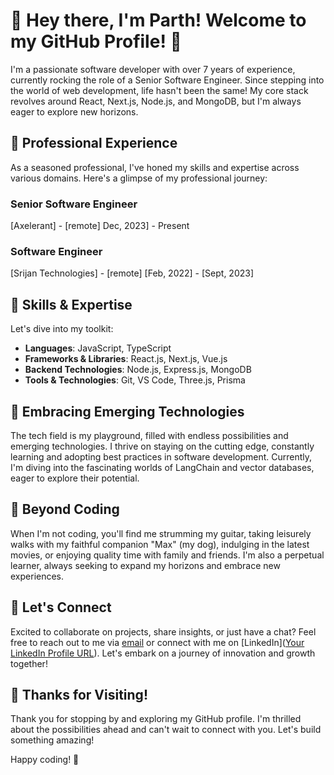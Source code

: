 # 👋 Hey there, I'm Parth! Welcome to my GitHub Profile! 🚀

I'm a passionate software developer with over 7 years of experience, currently rocking the role of a Senior Software Engineer. Since stepping into the world of web development, life hasn't been the same! My core stack revolves around React, Next.js, Node.js, and MongoDB, but I'm always eager to explore new horizons.

## 💼 Professional Experience

As a seasoned professional, I've honed my skills and expertise across various domains. Here's a glimpse of my professional journey:

### Senior Software Engineer
[Axelerant] - [remote]
Dec, 2023] - Present

### Software Engineer
[Srijan Technologies] - [remote]
[Feb, 2022] - [Sept, 2023]


## 🔧 Skills & Expertise

Let's dive into my toolkit:

- **Languages**: JavaScript, TypeScript
- **Frameworks & Libraries**: React.js, Next.js, Vue.js
- **Backend Technologies**: Node.js, Express.js, MongoDB
- **Tools & Technologies**: Git, VS Code, Three.js, Prisma

## 🚀 Embracing Emerging Technologies

The tech field is my playground, filled with endless possibilities and emerging technologies. I thrive on staying on the cutting edge, constantly learning and adopting best practices in software development. Currently, I'm diving into the fascinating worlds of LangChain and vector databases, eager to explore their potential.

## 🎸 Beyond Coding

When I'm not coding, you'll find me strumming my guitar, taking leisurely walks with my faithful companion "Max" (my dog), indulging in the latest movies, or enjoying quality time with family and friends. I'm also a perpetual learner, always seeking to expand my horizons and embrace new experiences.

## 📧 Let's Connect

Excited to collaborate on projects, share insights, or just have a chat? Feel free to reach out to me via [email](mailto:parthget@outlook.com) or connect with me on [LinkedIn]([Your LinkedIn Profile URL](https://www.linkedin.com/in/parthbcharya)). Let's embark on a journey of innovation and growth together!

## 🌟 Thanks for Visiting!

Thank you for stopping by and exploring my GitHub profile. I'm thrilled about the possibilities ahead and can't wait to connect with you. Let's build something amazing!

Happy coding! 🚀

